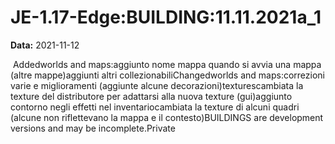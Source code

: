 # JE-1.17-Edge:BUILDING:11.11.2021a_1

**Data:** 2021-11-12

 Addedworlds and maps:aggiunto nome mappa quando si avvia una mappa (altre mappe)aggiunti altri collezionabiliChangedworlds and maps:correzioni varie e miglioramenti (aggiunte alcune decorazioni)texturescambiata la texture del distributore per adattarsi alla nuova texture (gui)aggiunto contorno negli effetti nel inventariocambiata la texture di alcuni quadri (alcune non riflettevano la mappa e il contesto)BUILDINGS are development versions and may be incomplete.Private 
